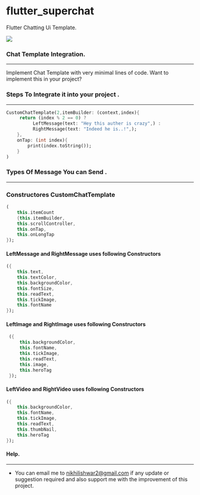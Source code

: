 # flutter_superchat
Flutter Chatting Ui Template.

[![](https://media.giphy.com/media/W6iEaGG5g9wbRA6KHU/giphy.gif)](https://media.giphy.com/media/W6iEaGG5g9wbRA6KHU/giphy.gif)



### Chat Template Integration.

------------

Implement Chat Template with very minimal lines of code. Want to implement this in your project?





### Steps To Integrate it into your project .
------------
```dart
CustomChatTemplate(2,itemBuilder: (context,index){
	 return (index % 2 == 0) ?
		  LeftMessage(text: "Hey this auther is crazy",) :
		  RightMessage(text: "Indeed he is..!",);
	},
	onTap: (int index){
		print(index.toString());
	}
)

```

### Types Of Message You can Send .

------------
### Constructores CustomChatTemplate
```dart
(
	this.itemCount
	{this.itemBuilder,
	this.scrollController,
	this.onTap,
	this.onLongTap
});
```


#### LeftMessage and RightMessage uses following Constructors
```dart
({
	this.text,
	this.textColor,
	this.backgroundColor,
	this.fontSize,
	this.readText,
	this.tickImage,
	this.fontName
});
```

#### LeftImage and RightImage uses following Constructors
```dart
 ({
	 this.backgroundColor,
	 this.fontName,
	 this.tickImage,
	 this.readText,
	 this.image,
	 this.heroTag
 });
```
#### LeftVideo and RightVideo uses following Constructors
```dart
({
	this.backgroundColor,
	this.fontName,
	this.tickImage,
	this.readText,
	this.thumbNail,
	this.heroTag
});
```
#### Help.

------------

- You can email me to nikhilishwar2@gmail.com if any update or suggestion required and also support me with the improvement of this project.

